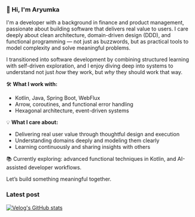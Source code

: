 ### 👋 Hi, I'm Aryumka

I'm a developer with a background in finance and product management, passionate about building software that delivers real value to users. I care deeply about clean architecture, domain-driven design (DDD), and functional programming — not just as buzzwords, but as practical tools to model complexity and solve meaningful problems.

I transitioned into software development by combining structured learning with self-driven exploration, and I enjoy diving deep into systems to understand not just *how* they work, but *why* they should work that way.

🛠 **What I work with:**
- Kotlin, Java, Spring Boot, WebFlux  
- Arrow, coroutines, and functional error handling  
- Hexagonal architecture, event-driven systems  

💡 **What I care about:**
- Delivering real user value through thoughtful design and execution  
- Understanding domains deeply and modeling them clearly  
- Learning continuously and sharing insights with others

📚 Currently exploring: advanced functional techniques in Kotlin, and AI-assisted developer workflows.

Let’s build something meaningful together.

### Latest post
[![Velog's GitHub stats](https://velog-readme-stats.vercel.app/api?name=aryumka)](https://velog.io/@aryumka)
